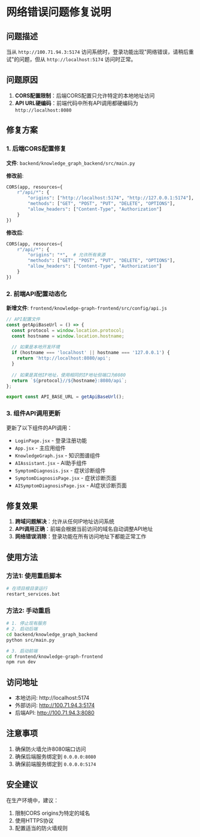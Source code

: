 # 网络错误问题修复说明

## 问题描述
当从 `http://100.71.94.3:5174` 访问系统时，登录功能出现"网络错误，请稍后重试"的问题，但从 `http://localhost:5174` 访问时正常。

## 问题原因
1. **CORS配置限制**：后端CORS配置只允许特定的本地地址访问
2. **API URL硬编码**：前端代码中所有API调用都硬编码为 `http://localhost:8080`

## 修复方案

### 1. 后端CORS配置修复
**文件**: `backend/knowledge_graph_backend/src/main.py`

**修改前**:
```python
CORS(app, resources={
    r"/api/*": {
        "origins": ["http://localhost:5174", "http://127.0.0.1:5174"],
        "methods": ["GET", "POST", "PUT", "DELETE", "OPTIONS"],
        "allow_headers": ["Content-Type", "Authorization"]
    }
})
```

**修改后**:
```python
CORS(app, resources={
    r"/api/*": {
        "origins": "*",  # 允许所有来源
        "methods": ["GET", "POST", "PUT", "DELETE", "OPTIONS"],
        "allow_headers": ["Content-Type", "Authorization"]
    }
})
```

### 2. 前端API配置动态化
**新增文件**: `frontend/knowledge-graph-frontend/src/config/api.js`

```javascript
// API配置文件
const getApiBaseUrl = () => {
  const protocol = window.location.protocol;
  const hostname = window.location.hostname;
  
  // 如果是本地开发环境
  if (hostname === 'localhost' || hostname === '127.0.0.1') {
    return 'http://localhost:8080/api';
  }
  
  // 如果是其他IP地址，使用相同的IP地址但端口为8080
  return `${protocol}//${hostname}:8080/api`;
};

export const API_BASE_URL = getApiBaseUrl();
```

### 3. 组件API调用更新
更新了以下组件的API调用：

- `LoginPage.jsx` - 登录注册功能
- `App.jsx` - 主应用组件
- `KnowledgeGraph.jsx` - 知识图谱组件
- `AIAssistant.jsx` - AI助手组件
- `SymptomDiagnosis.jsx` - 症状诊断组件
- `SymptomDiagnosisPage.jsx` - 症状诊断页面
- `AISymptomDiagnosisPage.jsx` - AI症状诊断页面

## 修复效果
1. **跨域问题解决**：允许从任何IP地址访问系统
2. **API调用正确**：前端会根据当前访问的域名自动调整API地址
3. **网络错误消除**：登录功能在所有访问地址下都能正常工作

## 使用方法

### 方法1: 使用重启脚本
```bash
# 在项目根目录运行
restart_services.bat
```

### 方法2: 手动重启
```bash
# 1. 停止现有服务
# 2. 启动后端
cd backend/knowledge_graph_backend
python src/main.py

# 3. 启动前端
cd frontend/knowledge-graph-frontend
npm run dev
```

## 访问地址
- 本地访问: http://localhost:5174
- 外部访问: http://100.71.94.3:5174
- 后端API: http://100.71.94.3:8080

## 注意事项
1. 确保防火墙允许8080端口访问
2. 确保后端服务绑定到 `0.0.0.0:8080`
3. 确保前端服务绑定到 `0.0.0.0:5174`

## 安全建议
在生产环境中，建议：
1. 限制CORS origins为特定的域名
2. 使用HTTPS协议
3. 配置适当的防火墙规则 